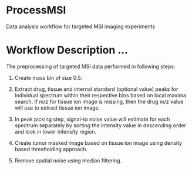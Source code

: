 # ProcessMSI
Data analysis workflow for targeted MSI imaging experiments


# Workflow Description ...
The preprocessing of targeted MSI data performed in following steps:

1. Create mass bin of size 0.5.

2. Extract drug, tissue and internal standard (optional value) peaks for individual spectrum within their respective bins based on local maxima search. If m/z for tissue ion image is missing, then the drug m/z value will use to extract tissue ion image. 

3. In peak picking step, signal-to noise value will estimate for each spectrum separately by sorting the intensity value in descending order and look in lower intensity region. 

4. Create tumor masked image based on tissue ion image using density based thresholding approach.

5. Remove spatial noise using median filtering.
